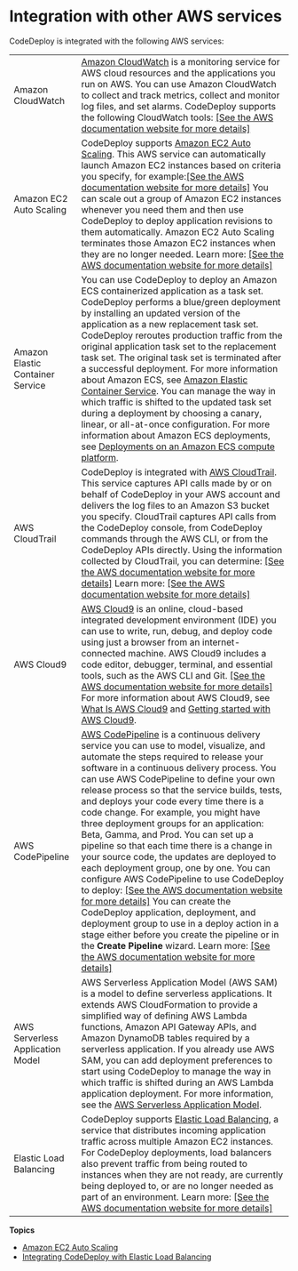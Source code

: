 # Integration with other AWS services<a name="integrations-aws"></a>

CodeDeploy is integrated with the following AWS services:


|  |  | 
| --- |--- |
| Amazon CloudWatch |  [Amazon CloudWatch](https://docs.aws.amazon.com/AmazonCloudWatch/latest/DeveloperGuide/) is a monitoring service for AWS cloud resources and the applications you run on AWS\. You can use Amazon CloudWatch to collect and track metrics, collect and monitor log files, and set alarms\. CodeDeploy supports the following CloudWatch tools:  [\[See the AWS documentation website for more details\]](http://docs.aws.amazon.com/codedeploy/latest/userguide/integrations-aws.html)  | 
| Amazon EC2 Auto Scaling |  CodeDeploy supports [Amazon EC2 Auto Scaling](https://aws.amazon.com/autoscaling)\. This AWS service can automatically launch Amazon EC2 instances based on criteria you specify, for example:[\[See the AWS documentation website for more details\]](http://docs.aws.amazon.com/codedeploy/latest/userguide/integrations-aws.html) You can scale out a group of Amazon EC2 instances whenever you need them and then use CodeDeploy to deploy application revisions to them automatically\. Amazon EC2 Auto Scaling terminates those Amazon EC2 instances when they are no longer needed\. Learn more: [\[See the AWS documentation website for more details\]](http://docs.aws.amazon.com/codedeploy/latest/userguide/integrations-aws.html)  | 
| Amazon Elastic Container Service |   You can use CodeDeploy to deploy an Amazon ECS containerized application as a task set\. CodeDeploy performs a blue/green deployment by installing an updated version of the application as a new replacement task set\. CodeDeploy reroutes production traffic from the original application task set to the replacement task set\. The original task set is terminated after a successful deployment\. For more information about Amazon ECS, see [Amazon Elastic Container Service](https://aws.amazon.com/ecs/)\.  You can manage the way in which traffic is shifted to the updated task set during a deployment by choosing a canary, linear, or all\-at\-once configuration\. For more information about Amazon ECS deployments, see [Deployments on an Amazon ECS compute platform](https://docs.aws.amazon.com/en_us/codedeploy/latest/userguide/deployment-steps-ecs.html)\.   | 
| AWS CloudTrail |  CodeDeploy is integrated with [AWS CloudTrail](https://docs.aws.amazon.com/awscloudtrail/latest/userguide/)\. This service captures API calls made by or on behalf of CodeDeploy in your AWS account and delivers the log files to an Amazon S3 bucket you specify\. CloudTrail captures API calls from the CodeDeploy console, from CodeDeploy commands through the AWS CLI, or from the CodeDeploy APIs directly\. Using the information collected by CloudTrail, you can determine: [\[See the AWS documentation website for more details\]](http://docs.aws.amazon.com/codedeploy/latest/userguide/integrations-aws.html) Learn more: [\[See the AWS documentation website for more details\]](http://docs.aws.amazon.com/codedeploy/latest/userguide/integrations-aws.html)  | 
| AWS Cloud9 |  [AWS Cloud9](https://docs.aws.amazon.com/cloud9/latest/user-guide/) is an online, cloud\-based integrated development environment \(IDE\) you can use to write, run, debug, and deploy code using just a browser from an internet\-connected machine\. AWS Cloud9 includes a code editor, debugger, terminal, and essential tools, such as the AWS CLI and Git\. [\[See the AWS documentation website for more details\]](http://docs.aws.amazon.com/codedeploy/latest/userguide/integrations-aws.html) For more information about AWS Cloud9, see [ What Is AWS Cloud9](https://docs.aws.amazon.com/cloud9/latest/user-guide/welcom.html) and [Getting started with AWS Cloud9](https://docs.aws.amazon.com/cloud9/latest/user-guide/get-started.html)\.  | 
| AWS CodePipeline |  [AWS CodePipeline](https://docs.aws.amazon.com/codepipeline/latest/userguide/) is a continuous delivery service you can use to model, visualize, and automate the steps required to release your software in a continuous delivery process\. You can use AWS CodePipeline to define your own release process so that the service builds, tests, and deploys your code every time there is a code change\. For example, you might have three deployment groups for an application: Beta, Gamma, and Prod\. You can set up a pipeline so that each time there is a change in your source code, the updates are deployed to each deployment group, one by one\. You can configure AWS CodePipeline to use CodeDeploy to deploy: [\[See the AWS documentation website for more details\]](http://docs.aws.amazon.com/codedeploy/latest/userguide/integrations-aws.html)  You can create the CodeDeploy application, deployment, and deployment group to use in a deploy action in a stage either before you create the pipeline or in the **Create Pipeline** wizard\. Learn more: [\[See the AWS documentation website for more details\]](http://docs.aws.amazon.com/codedeploy/latest/userguide/integrations-aws.html)  | 
| AWS Serverless Application Model |  AWS Serverless Application Model \(AWS SAM\) is a model to define serverless applications\. It extends AWS CloudFormation to provide a simplified way of defining AWS Lambda functions, Amazon API Gateway APIs, and Amazon DynamoDB tables required by a serverless application\. If you already use AWS SAM, you can add deployment preferences to start using CodeDeploy to manage the way in which traffic is shifted during an AWS Lambda application deployment\. For more information, see the [AWS Serverless Application Model](https://github.com/awslabs/serverless-application-model)\.  | 
| Elastic Load Balancing |  CodeDeploy supports [Elastic Load Balancing](https://docs.aws.amazon.com/ElasticLoadBalancing/latest/DeveloperGuide/elastic-load-balancing.html), a service that distributes incoming application traffic across multiple Amazon EC2 instances\.  For CodeDeploy deployments, load balancers also prevent traffic from being routed to instances when they are not ready, are currently being deployed to, or are no longer needed as part of an environment\. Learn more: [\[See the AWS documentation website for more details\]](http://docs.aws.amazon.com/codedeploy/latest/userguide/integrations-aws.html)  | 

**Topics**
+ [Amazon EC2 Auto Scaling](integrations-aws-auto-scaling.md)
+ [Integrating CodeDeploy with Elastic Load Balancing](integrations-aws-elastic-load-balancing.md)